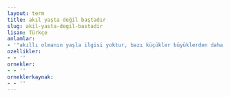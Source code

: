 ```yaml
---
layout: term
title: akıl yaşta değil baştadır
slug: akil-yasta-degil-bastadir
lisan: Türkçe
anlamlar:
- '"akıllı olmanın yaşla ilgisi yoktur, bazı küçükler büyüklerden daha akıllı olabilir" anlamında kullanılan bir söz'
ozellikler:
- - ''
ornekler:
- - ''
orneklerkaynak:
- - ''
---
```

